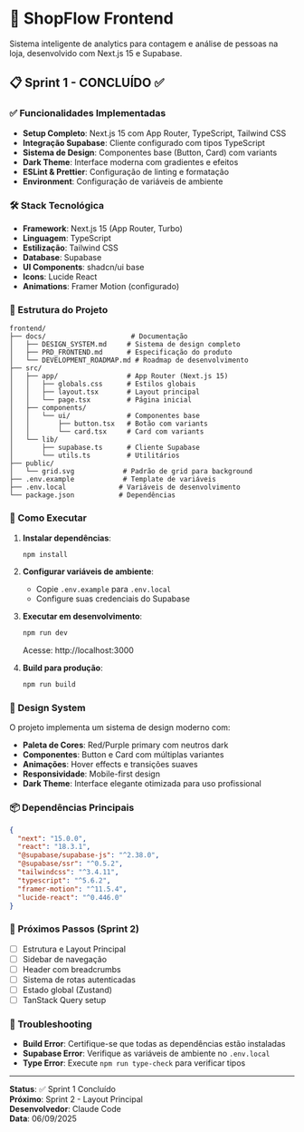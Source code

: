 # 🚀 ShopFlow Frontend

Sistema inteligente de analytics para contagem e análise de pessoas na loja, desenvolvido com Next.js 15 e Supabase.

## 📋 Sprint 1 - CONCLUÍDO ✅

### ✅ Funcionalidades Implementadas

- **Setup Completo**: Next.js 15 com App Router, TypeScript, Tailwind CSS
- **Integração Supabase**: Cliente configurado com tipos TypeScript
- **Sistema de Design**: Componentes base (Button, Card) com variants
- **Dark Theme**: Interface moderna com gradientes e efeitos
- **ESLint & Prettier**: Configuração de linting e formatação
- **Environment**: Configuração de variáveis de ambiente

### 🛠️ Stack Tecnológica

- **Framework**: Next.js 15 (App Router, Turbo)
- **Linguagem**: TypeScript
- **Estilização**: Tailwind CSS
- **Database**: Supabase
- **UI Components**: shadcn/ui base
- **Icons**: Lucide React
- **Animations**: Framer Motion (configurado)

### 📁 Estrutura do Projeto

```
frontend/
├── docs/                     # Documentação
│   ├── DESIGN_SYSTEM.md     # Sistema de design completo
│   ├── PRD_FRONTEND.md      # Especificação do produto
│   └── DEVELOPMENT_ROADMAP.md # Roadmap de desenvolvimento
├── src/
│   ├── app/                 # App Router (Next.js 15)
│   │   ├── globals.css      # Estilos globais
│   │   ├── layout.tsx       # Layout principal
│   │   └── page.tsx         # Página inicial
│   ├── components/
│   │   └── ui/              # Componentes base
│   │       ├── button.tsx   # Botão com variants
│   │       └── card.tsx     # Card com variants
│   └── lib/
│       ├── supabase.ts      # Cliente Supabase
│       └── utils.ts         # Utilitários
├── public/
│   └── grid.svg            # Padrão de grid para background
├── .env.example            # Template de variáveis
├── .env.local             # Variáveis de desenvolvimento
└── package.json           # Dependências
```

### 🚀 Como Executar

1. **Instalar dependências**:
   ```bash
   npm install
   ```

2. **Configurar variáveis de ambiente**:
   - Copie `.env.example` para `.env.local`
   - Configure suas credenciais do Supabase

3. **Executar em desenvolvimento**:
   ```bash
   npm run dev
   ```
   Acesse: http://localhost:3000

4. **Build para produção**:
   ```bash
   npm run build
   ```

### 🎨 Design System

O projeto implementa um sistema de design moderno com:

- **Paleta de Cores**: Red/Purple primary com neutros dark
- **Componentes**: Button e Card com múltiplas variantes
- **Animações**: Hover effects e transições suaves
- **Responsividade**: Mobile-first design
- **Dark Theme**: Interface elegante otimizada para uso profissional

### 📦 Dependências Principais

```json
{
  "next": "15.0.0",
  "react": "18.3.1",
  "@supabase/supabase-js": "^2.38.0",
  "@supabase/ssr": "^0.5.2",
  "tailwindcss": "^3.4.11",
  "typescript": "^5.6.2",
  "framer-motion": "^11.5.4",
  "lucide-react": "^0.446.0"
}
```

### 🔄 Próximos Passos (Sprint 2)

- [ ] Estrutura e Layout Principal
- [ ] Sidebar de navegação
- [ ] Header com breadcrumbs
- [ ] Sistema de rotas autenticadas
- [ ] Estado global (Zustand)
- [ ] TanStack Query setup

### 🐛 Troubleshooting

- **Build Error**: Certifique-se que todas as dependências estão instaladas
- **Supabase Error**: Verifique as variáveis de ambiente no `.env.local`
- **Type Error**: Execute `npm run type-check` para verificar tipos

---

**Status**: ✅ Sprint 1 Concluído  
**Próximo**: Sprint 2 - Layout Principal  
**Desenvolvedor**: Claude Code  
**Data**: 06/09/2025